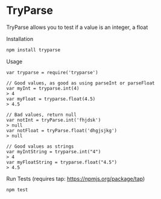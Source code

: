 TryParse
========

TryParse allows you to test if a value is an integer, a float

Installation
```bash
npm install tryparse
```

Usage
```node
var tryparse = require('tryparse')

// Good values, as good as using parseInt or parseFloat
var myInt = tryparse.int(4)
> 4
var myFloat = tryparse.float(4.5)
> 4.5

// Bad values, return null
var notInt = tryParse.int('fhjdsk')
> null
var notFloat = tryParse.float('dhgjsjkg')
> null

// Good values as strings
var myIntString = tryparse.int("4")
> 4
var myFloatString = tryparse.float("4.5")
> 4.5

```

Run Tests (requires tap: https://npmjs.org/package/tap)
```bash
npm test
```
